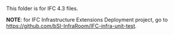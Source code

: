 This folder is for IFC 4.3 files. 

**NOTE**: for IFC Infrastructure Extensions Deployment project, go to https://github.com/bSI-InfraRoom/IFC-infra-unit-test.
